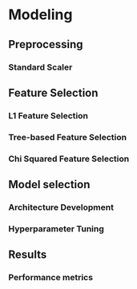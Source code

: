 # Modeling

## Preprocessing
### Standard Scaler

## Feature Selection
### L1 Feature Selection
### Tree-based Feature Selection
### Chi Squared Feature Selection

## Model selection
### Architecture Development
### Hyperparameter Tuning

## Results
### Performance metrics
